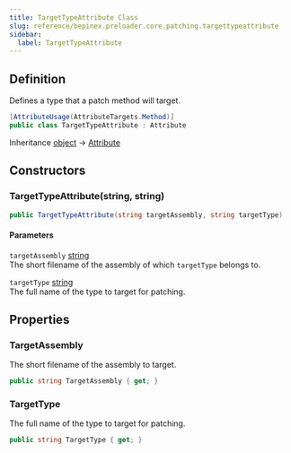 ```yaml
---
title: TargetTypeAttribute Class
slug: reference/bepinex.preloader.core.patching.targettypeattribute
sidebar:
  label: TargetTypeAttribute
---
```


## Definition

Defines a type that a patch method will target.

```csharp title="C#"
[AttributeUsage(AttributeTargets.Method)]
public class TargetTypeAttribute : Attribute
```

Inheritance [object](https://learn.microsoft.com/dotnet/api/system.object/) → [Attribute](https://learn.microsoft.com/dotnet/api/system.attribute/)

## Constructors

### TargetTypeAttribute(string, string)

```csharp title="C#"
public TargetTypeAttribute(string targetAssembly, string targetType)
```

#### Parameters

`targetAssembly` [string](https://learn.microsoft.com/dotnet/api/system.string/)  
The short filename of the assembly of which <code class="paramref">targetType</code> belongs to.

`targetType` [string](https://learn.microsoft.com/dotnet/api/system.string/)  
The full name of the type to target for patching.

## Properties

### TargetAssembly

The short filename of the assembly to target.

```csharp title="C#"
public string TargetAssembly { get; }
```

### TargetType

The full name of the type to target for patching.

```csharp title="C#"
public string TargetType { get; }
```
